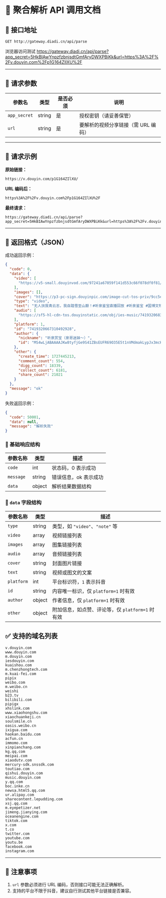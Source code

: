 # 🎯 聚合解析 API 调用文档



## 📌 接口地址

```
GET http://gateway.diadi.cn/api/parse
```

浏览器访问测试 https://gateway.diadi.cn/api/parse?app_secret=5HkBIAwYnpzfzbnjsdtGmfAryDWXPBiKk&url=https%3A%2F%2Fv.douyin.com%2Fp1G164ZIlXU%2F

------

## 🔐 请求参数

| 参数名       | 类型   | 是否必须 | 说明                                |
| ------------ | ------ | -------- | ----------------------------------- |
| `app_secret` | string | 是       | 授权密钥（请妥善保管）              |
| `url`        | string | 是       | 要解析的视频分享链接（需 URL 编码） |



------

## 🚀 请求示例

**原始链接：**

```
https://v.douyin.com/p1G164ZIlXU/
```

**URL 编码后：**

```
https%3A%2F%2Fv.douyin.com%2Fp1G164ZIlXU%2F
```

**最终请求：**

```
https://gateway.diadi.cn/api/parse?app_secret=5HkBIAwYnpzfzbnjsdtGmfAryDWXPBiKk&url=https%3A%2F%2Fv.douyin.com%2Fp1G164ZIlXU%2F
```

------

## 🔄 返回格式（JSON）

成功返回示例：

```json
{
  "code": 0,
  "data": {
    "video": [
      "https://v5-small.douyinvod.com/97241a67059f141d553c66f078df0f81/683e92b6/video/tos/cn/tos-cn-ve-15/oAf7GQpIGePGXCxsAIeOAtgjqLrdWNBBtCg7c2/?a=1128&ch=0&cr=0&dr=0&er=0&cd=0%7C0%7C0%7C0&cv=1&br=2584&bt=2584&cs=0&ds=4&ft=LjhJkw998xI7uEPmD0P5NdvaUFiXxrUfRVJEX6zAVbPD-Ipz&mime_type=video_mp4&qs=0&rc=aGU4OGU2aGdnNzZmOTY5OkBpM3B3Z2o5cm9ldTMzNGkzM0BjLjMyYGMxXi4xMzUyLzEtYSM1Xm9pMmQ0ZW9gLS1kLTBzcw%3D%3D&btag=c0000e0009d000&cquery=100y&dy_q=1748927619&feature_id=46a7bb47b4fd1280f3d3825bf2b29388&l=20250603131339399DF70B5CB81D90D982"
    ],
    "images": [],
    "cover": "https://p3-pc-sign.douyinpic.com/image-cut-tos-priv/9cc5e7d8aeac8a94ad957278d05d7af5~tplv-dy-resize-origshort-autoq-75:330.jpeg?lk3s=138a59ce&x-expires=2064286800&x-signature=wE998x42Hwe5hBii1jV4%2Bz%2Bmg0Q%3D&from=327834062&s=PackSourceEnum_AWEME_DETAIL&se=false&sc=cover&biz_tag=pcweb_cover&l=20250603131339C41C864C5DE150828FFC",
    "type": "video",
    "text": "无人扶我青云志，我自踏雪至山巅！#听泉鉴宝直播回放 #听泉鉴宝 #国博文物总店听泉 @听泉鉴宝 @国博文物总店",
    "audio": [
      "https://sf5-hl-cdn-tos.douyinstatic.com/obj/ies-music/7419320683269819190.mp3"
    ],
    "platform": 1,
    "id": "7419320667310492928",
    "author": {
      "nickname": "听泉赏宝（泉哥迷妹～）",
      "id": "MS4wLjABAAAAJKw8tyfjGe9S41ZBsEUFR69O35E5t1nVMdmakLypJx3mcKRgVthsw1nHz_9ImS1k"
    },
    "other": {
      "create_time": 1727445213,
      "comment_count": 554,
      "digg_count": 18339,
      "collect_count": 6181,
      "share_count": 21021
    }
  },
  "message": "ok"
}
```

失败返回示例：

```json
{
  "code": 50001,
  "data": null,
  "message": "解析失败"
}
```

### 📄  基础响应结构

| 参数名称  | 类型   | 描述                  |
| --------- | ------ | --------------------- |
| `code`    | int    | 状态码，0 表示成功    |
| `message` | string | 错误信息，ok 表示成功 |
| `data`    | object | 解析结果数据结构      |

### 📄 `data` 字段结构

| 参数名称   | 类型   | 描述                                             |
| ---------- | ------ | ------------------------------------------------ |
| `type`     | string | 类型，如 `"video"`、`"note"` 等                  |
| `video`    | array  | 视频链接列表                                     |
| `images`   | array  | 图集链接列表                                     |
| `audio`    | array  | 音频链接列表                                     |
| `cover`    | string | 封面图片链接                                     |
| `text`     | string | 视频或图文的文案                                 |
| `platform` | int    | 平台标识符，`1` 表示抖音                         |
| `id`       | string | 内容唯一标识，仅 `platform=1` 时有效             |
| `author`   | object | 作者信息，仅 `platform=1` 时有效                 |
| `other`    | object | 附加信息，如点赞、评论等，仅 `platform=1` 时有效 |

## ✅ 支持的域名列表

```
v.douyin.com
www.douyin.com
m.douyin.com
iesdouyin.com
kuaishou.com
m.chenzhongtech.com
m.kuai-fei.com
pipix
weibo.com
m.weibo.cn
weishi
b23.tv
bilibili.com
pipigx
xhslink.com
www.xiaohongshu.com
xiaochuankeji.cn
soulsmile.cn
oasis.weibo.cn
ixigua.com
haokan.baidu.com
acfun.cn
immomo.com
xinpianchang.com
kg.qq.com
meipai.com
xiaodutv.com
mercury-sdk.snssdk.com
toutiao.com
qishui.douyin.com
music.douyin.com
y.qq.com
boc.inke.cn
newsa.html5.qq.com
ur.alipay.com
sharecontent.lepudding.com
xsj.qq.com
m.eyepetizer.net
jimeng.jianying.com
oceanengine.com
tiktok.com
x.com
t.co
twitter.com
youtube.com
youtu.be
facebook.com
instagram.com
```

------

## 📌 注意事项

1. `url` 参数必须进行 URL 编码，否则接口可能无法正确解析。
2. 支持的平台不限于抖音，建议自行测试其他平台链接是否兼容。

